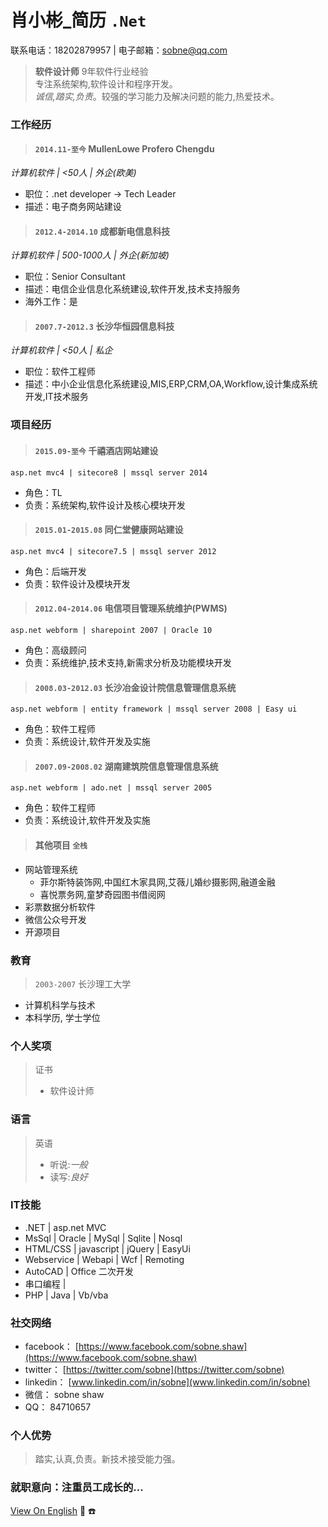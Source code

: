 
# 肖小彬_简历 `.Net`  

 联系电话：18202879957 | 电子邮箱：sobne@qq.com 

> **软件设计师** 9年软件行业经验  
> 专注系统架构,软件设计和程序开发。  
> *诚信,踏实,负责*。较强的学习能力及解决问题的能力,热爱技术。  

### 工作经历  
> #### `2014.11-至今` MullenLowe Profero Chengdu  
*计算机软件 | <50人 | 外企(欧美)*  
* 职位：.net developer -> Tech Leader  
* 描述：电子商务网站建设  
   
> #### `2012.4-2014.10` 成都新电信息科技  
*计算机软件 | 500-1000人 | 外企(新加坡)*  
* 职位：Senior Consultant  
* 描述：电信企业信息化系统建设,软件开发,技术支持服务  
* 海外工作：是  
   
> #### `2007.7-2012.3` 长沙华恒园信息科技  
*计算机软件 | <50人 | 私企*  
* 职位：软件工程师  
* 描述：中小企业信息化系统建设,MIS,ERP,CRM,OA,Workflow,设计集成系统开发,IT技术服务  
    
### 项目经历  
> #### `2015.09-至今` 千禧酒店网站建设  
`asp.net mvc4 | sitecore8 | mssql server 2014 `  
  * 角色：TL  
  * 负责：系统架构,软件设计及核心模块开发  
   
> #### `2015.01-2015.08` 同仁堂健康网站建设  
`asp.net mvc4 | sitecore7.5 | mssql server 2012 `  
  * 角色：后端开发  
  * 负责：软件设计及模块开发  
   
> #### `2012.04-2014.06` 电信项目管理系统维护(PWMS)  
`asp.net webform | sharepoint 2007 | Oracle 10 `  
  * 角色：高级顾问  
  * 负责：系统维护,技术支持,新需求分析及功能模块开发  
   
> #### `2008.03-2012.03` 长沙冶金设计院信息管理信息系统  
`asp.net webform | entity framework | mssql server 2008 | Easy ui `  
   * 角色：软件工程师  
   * 负责：系统设计,软件开发及实施  
    
> #### `2007.09-2008.02` 湖南建筑院信息管理信息系统  
`asp.net webform | ado.net | mssql server 2005 `  
   * 角色：软件工程师  
   * 负责：系统设计,软件开发及实施  
   
> #### 其他项目 `全栈`  
  - 网站管理系统  
    - 菲尔斯特装饰网,中国红木家具网,艾薇儿婚纱摄影网,融道金融  
    - 喜悦票务网,童梦奇园图书借阅网  
  - 彩票数据分析软件  
  - 微信公众号开发  
  - 开源项目  
   
### 教育  
> `2003-2007` 长沙理工大学  
   * 计算机科学与技术  
   * 本科学历, 学士学位  
    
### 个人奖项  
> 证书  
>    * 软件设计师  
    
### 语言  
> 英语  
>    * 听说:*一般*  
>    * 读写:*良好*  
    
### IT技能  
  * .NET | asp.net MVC  
  * MsSql | Oracle | MySql | Sqlite | Nosql  
  * HTML/CSS | javascript | jQuery | EasyUi  
  * Webservice | Webapi | Wcf | Remoting  
  * AutoCAD | Office 二次开发  
  * 串口编程 | 
  * PHP | Java | Vb/vba  
    
### 社交网络  
  * facebook： [https://www.facebook.com/sobne.shaw](https://www.facebook.com/sobne.shaw)
  * twitter：  [https://twitter.com/sobne](https://twitter.com/sobne)
  * linkedin： [www.linkedin.com/in/sobne](www.linkedin.com/in/sobne)
  * 微信：     sobne shaw  
  * QQ：       84710657  
     
### 个人优势  
> 踏实,认真,负责。新技术接受能力强。  
  
### 就职意向：注重员工成长的...

[View On English](https://sobne.github.io/en)
 :e-mail:
 :phone:
